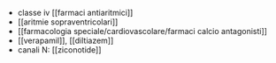 - classe iv [[farmaci antiaritmici]]
- [[aritmie sopraventricolari]]
- [[farmacologia speciale/cardiovascolare/farmaci calcio antagonisti]]
- [[verapamil]], [[diltiazem]]
- canali N: [[ziconotide]]